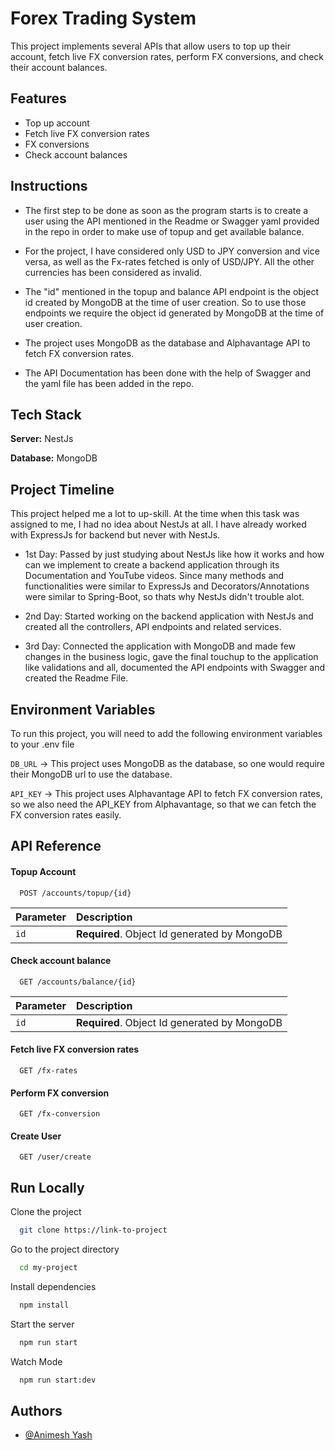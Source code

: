 # Forex Trading System

This project implements several
APIs that allow users to top up their account, fetch live FX conversion rates, perform
FX conversions, and check their account balances.

## Features

- Top up account
- Fetch live FX conversion rates
- FX conversions
- Check account balances

## Instructions

- The first step to be done as soon as the program starts is to create a user using the API mentioned in the Readme or Swagger yaml provided in the repo in order to make use of topup and get available balance.

- For the project, I have considered only USD to JPY conversion and vice versa, as well as the Fx-rates fetched is only of USD/JPY. All the other currencies has been considered as invalid.

- The "id" mentioned in the topup and balance API endpoint is the object id created by MongoDB at the time of user creation. So to use those endpoints we require the object id generated by MongoDB at the time of user creation.

- The project uses MongoDB as the database and Alphavantage API to fetch FX conversion rates.

- The API Documentation has been done with the help of Swagger and the yaml file has been added in the repo.

## Tech Stack

**Server:** NestJs

**Database:** MongoDB

## Project Timeline

This project helped me a lot to up-skill. At the time when this task was assigned to me, I had no idea about NestJs at all. I have already worked with ExpressJs for backend but never with NestJs.

- 1st Day: Passed by just studying about NestJs like how it works and how can we implement to create a backend application through its Documentation and YouTube videos. Since many methods and functionalities were similar to ExpressJs and Decorators/Annotations were similar to Spring-Boot, so thats why NestJs didn't trouble alot.

- 2nd Day: Started working on the backend application with NestJs and created all the controllers, API endpoints and related services.

- 3rd Day: Connected the application with MongoDB and made few changes in the business logic, gave the final touchup to the application like validations and all, documented the API endpoints with Swagger and created the Readme File.

## Environment Variables

To run this project, you will need to add the following environment variables to your .env file

`DB_URL` -> This project uses MongoDB as the database, so one would require their MongoDB url to use the database.

`API_KEY` -> This project uses Alphavantage API to fetch FX conversion rates, so we also need the API_KEY from Alphavantage, so that we can fetch the FX conversion rates easily.

## API Reference

#### Topup Account

```http
  POST /accounts/topup/{id}
```

| Parameter | Description                                  |
| :-------- | :------------------------------------------- |
| `id`      | **Required**. Object Id generated by MongoDB |

#### Check account balance

```http
  GET /accounts/balance/{id}
```

| Parameter | Description                                  |
| :-------- | :------------------------------------------- |
| `id`      | **Required**. Object Id generated by MongoDB |

#### Fetch live FX conversion rates

```http
  GET /fx-rates
```

#### Perform FX conversion

```http
  GET /fx-conversion
```

#### Create User

```http
  GET /user/create
```

## Run Locally

Clone the project

```bash
  git clone https://link-to-project
```

Go to the project directory

```bash
  cd my-project
```

Install dependencies

```bash
  npm install
```

Start the server

```bash
  npm run start
```

Watch Mode

```bash
  npm run start:dev
```

## Authors

- [@Animesh Yash](https://www.github.com/animeshyash)
